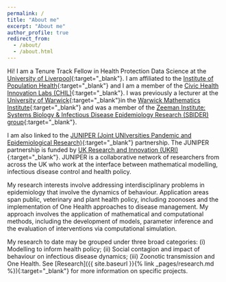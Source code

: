 ```yaml
---
permalink: /
title: "About me"
excerpt: "About me"
author_profile: true
redirect_from:
  - /about/
  - /about.html
---
```


[Warwick_link]: https://www2.warwick.ac.uk/
[WMI_link]: https://www2.warwick.ac.uk/fac/sci/maths/
[SBIDER_link]: https://www2.warwick.ac.uk/fac/cross_fac/zeeman_institute/

Hi! I am a Tenure Track Fellow in Health Protection Data Science at the [University of Liverpool](https://www.liverpool.ac.uk){:target="_blank"}. I am affiliated to the [Institute of Population Health](https://www.liverpool.ac.uk/population-health/#:~:text=Our%20institute,wellbeing%20through%20evidence%2Dbased%20insights.){:target="_blank"} and I am a member of the [Civic Health Innovation Labs (CHIL)](https://www.liverpool.ac.uk/civic-health-innovation-labs/about/){:target="_blank"}. I was previously a lecturer at the [University of Warwick][Warwick_link]{:target="_blank"}in the [Warwick Mathematics Institute][WMI_link]{:target="_blank"} and was a member of the [Zeeman Institute: Systems Biology & Infectious Disease Epidemiology Research (SBIDER) group][SBIDER_link]{:target="_blank"}.

I am also linked to the [JUNIPER (Joint UNIversities Pandemic and Epidemiological Research)](https://maths.org/juniper/){:target="_blank"} partnership. The JUNIPER partnership is funded by [UK Research and Innovation (UKRI)](https://www.ukri.org){:target="_blank"}. JUNIPER is a collaborative network of researchers from across the UK who work at the interface between mathematical modelling, infectious disease control and health policy.

My research interests involve addressing interdisciplinary problems in epidemiology that involve the dynamics of behaviour. Application areas span public, veterinary and plant health policy, including zoonoses and the implementation of One Health approaches to disease management. My approach involves the application of mathematical and computational methods, including the development of models, parameter inference and the evaluation of interventions via computational simulation.

My research to date may be grouped under three broad categories: (i) Modelling to inform health policy; (ii) Social contagion and impact of behaviour on infectious disease dynamics; (iii) Zoonotic transmission and One Health. See [Research]({{ site.baseurl }}{% link _pages/research.md %}){:target="_blank"} for more information on specific projects.